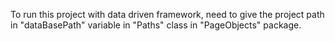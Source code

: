 To run this project with data driven framework, need to give the project path in "dataBasePath" variable in "Paths" class in "PageObjects" package.

